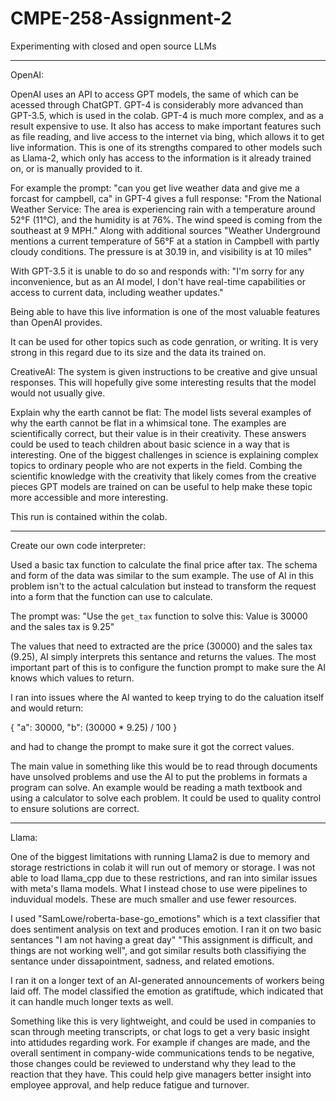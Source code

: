 # CMPE-258-Assignment-2
Experimenting with closed and open source LLMs

----------------------------------------------
OpenAI: 

OpenAI uses an API to access GPT models, the same of which can be acessed through ChatGPT. GPT-4 is considerably more advanced than GPT-3.5, which is used in the colab. GPT-4 is much more complex, and as a result expensive to use. It also has access to make important features such as file reading, and live access to the internet via bing, which allows it to get live information. This is one of its strengths compared to other models such as Llama-2, which only has access to the information is it already trained on, or is manually provided to it.

For example the prompt: "can you get live weather data and give me a forcast for campbell, ca" in GPT-4 gives a full response: "From the National Weather Service: The area is experiencing rain with a temperature around 52°F (11°C), and the humidity is at 76%. The wind speed is coming from the southeast at 9 MPH." Along with additional sources "Weather Underground mentions a current temperature of 56°F at a station in Campbell with partly cloudy conditions. The pressure is at 30.19 in, and visibility is at 10 miles"

With GPT-3.5 it is unable to do so and responds with: 
"I'm sorry for any inconvenience, but as an AI model, I don't have real-time capabilities or access to current data, including weather updates."

Being able to have this live information is one of the most valuable features than OpenAI provides.

It can be used for other topics such as code genration, or writing. It is very strong in this regard due to its size and the data its trained on.

CreativeAI: The system is given instructions to be creative and give unsual responses. This will hopefully give some interesting results that the model would not usually give.

Explain why the earth cannot be flat: The model lists several examples of why the earth cannot be flat in a whimsical tone. The examples are scientifically correct, but their value is in their creativity. These answers could be used to teach children about basic science in a way that is interesting. One of the biggest challenges in science is explaining complex topics to ordinary people who are not experts in the field. Combing the scientific knowledge with the creativity that likely comes from the creative pieces GPT models are trained on can be useful to help make these topic more accessible and more interesting.

This run is contained within the colab.

----------------------------------------------
Create our own code interpreter:

Used a basic tax function to calculate the final price after tax. The schema and form of the data was similar to the sum example. The use of AI in this problem isn't to the actual calculation but instead to transform the request into a form that the function can use to calculate. 

The prompt was: "Use the `get_tax` function to solve this: Value is 30000 and the sales tax is 9.25" 

The values that need to extracted are the price (30000) and the sales tax (9.25), AI simply interprets this sentance and returns the values. The most important part of this is to configure the function prompt to make sure the AI knows which values to return. 

I ran into issues where the AI wanted to keep trying to do the caluation itself and would return:

{
  "a": 30000,
  "b": (30000 * 9.25) / 100
}

and had to change the prompt to make sure it got the correct values. 

The main value in something like this would be to read through documents have unsolved problems and use the AI to put the problems in formats a program can solve. An example would be reading a math textbook and using a calculator to solve each problem. It could be used to quality control to ensure solutions are correct.

----------------------------------------------
Llama:

One of the biggest limitations with running Llama2 is due to memory and storage restrictions in colab it will run out of memory or storage. I was not able to load llama_cpp due to these restrictions, and ran into similar issues with meta's llama models. What I instead chose to use were pipelines to induvidual models. These are much smaller and use fewer resources.

I used "SamLowe/roberta-base-go_emotions" which is a text classifier that does sentiment analysis on text and produces emotion. I ran it on two basic sentances "I am not having a great day" "This assignment is difficult, and things are not working well", and got similar results both classifiying the sentance under dissapointment, sadness, and related emotions.

I ran it on a longer text of an AI-generated announcements of workers being laid off. The model classified the emotion as gratiftude, which indicated that it can handle much longer texts as well.

Something like this is very lightweight, and could be used in companies to scan through meeting transcripts, or chat logs to get a very basic insight into attidudes regarding work. For example if changes are made, and the overall sentiment in company-wide communications tends to be negative, those changes could be reviewed to understand why they lead to the reaction that they have. This could help give managers better insight into employee approval, and help reduce fatigue and turnover.







